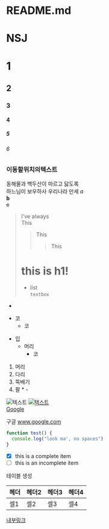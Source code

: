 # README.md
# NSJ
# 1
## 2
### 3
#### 4
##### 5
###### 6

### 이동할위치의텍스트
동해물과 백두산이 마르고 닳도록  
하느님이 보우하사 우리나라 만세
_a_<br>
**b**<br>
~~c~~
> I've always<br>
> This
>> This <br>
>>> This <br>
> # this is h1!
> * list <br>
> `textbox`<br>
*
+ 코
  + 코
- 입
  - 머리
    - 코

1. 머리
2. 다리
3. 뚝배기
5. 팔
\* \-

![텍스트](/test.png)
[ ![텍스트](https)](https://unity3d.com/kr)<br>
[Google](http://www.google.com "구글")

구글 www.google.com
```javascript
function test() {
  console.log("look ma', no spaces")
}
```
- [x] this is a complete item
- [ ] this is an incomplete item

테이블 생성

헤더|헤더2|헤더3|헤더4
---|---|---|---
셀1|셀2|셀3|셀4

[내부링크](#이동할위치의텍스트)

